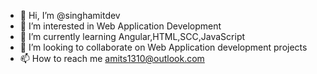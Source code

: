 - 👋 Hi, I’m @singhamitdev
- 👀 I’m interested in Web Application Development
- 🌱 I’m currently learning Angular,HTML,SCC,JavaScript
- 💞️ I’m looking to collaborate on Web Application development projects 
- 📫 How to reach me amits1310@outlook.com

<!---
singhamitdev/singhamitdev is a ✨ special ✨ repository because its `README.md` (this file) appears on your GitHub profile.
You can click the Preview link to take a look at your changes.
--->
